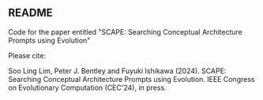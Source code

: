 README
------
Code for the paper entitled "SCAPE: Searching Conceptual Architecture Prompts using Evolution"

Please cite:

Soo Ling Lim, Peter J. Bentley and Fuyuki Ishikawa (2024). SCAPE: Searching Conceptual Architecture Prompts using Evolution. IEEE Congress on Evolutionary Computation (CEC'24), in press.
